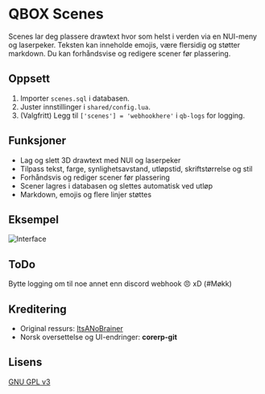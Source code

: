 # QBOX Scenes

Scenes lar deg plassere drawtext hvor som helst i verden via en NUI-meny og laserpeker. Teksten kan inneholde emojis, være flersidig og støtter markdown. Du kan forhåndsvise og redigere scener før plassering.

## Oppsett

1. Importer `scenes.sql` i databasen.
2. Juster innstillinger i `shared/config.lua`.
3. (Valgfritt) Legg til `['scenes'] = 'webhookhere'` i `qb-logs` for logging.

## Funksjoner

* Lag og slett 3D drawtext med NUI og laserpeker
* Tilpass tekst, farge, synlighetsavstand, utløpstid, skriftstørrelse og stil
* Forhåndsvis og rediger scener før plassering
* Scener lagres i databasen og slettes automatisk ved utløp
* Markdown, emojis og flere linjer støttes

## Eksempel

![Interface](https://files.fivemerr.com/images/077ae227-ecee-47c3-afb3-84c6396951df.png)

## ToDo 
Bytte logging om til noe annet enn discord webhook 😠 xD (#Møkk)

## Kreditering

* Original ressurs: [ItsANoBrainer](https://github.com/ItsANoBrainer)
* Norsk oversettelse og UI-endringer: **corerp-git**

## Lisens

[GNU GPL v3](http://www.gnu.org/licenses/gpl-3.0.html)
